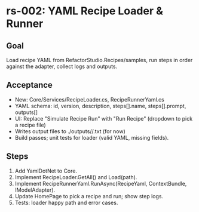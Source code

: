 ﻿# rs-002: YAML Recipe Loader & Runner

## Goal
Load recipe YAML from RefactorStudio.Recipes/samples, run steps in order against the adapter, collect logs and outputs.

## Acceptance
- New: Core/Services/RecipeLoader.cs, RecipeRunnerYaml.cs
- YAML schema: id, version, description, steps[].name, steps[].prompt, outputs[]
- UI: Replace "Simulate Recipe Run" with "Run Recipe" (dropdown to pick a recipe file)
- Writes output files to ./outputs/<recipe-id>/<step>.txt (for now)
- Build passes; unit tests for loader (valid YAML, missing fields).

## Steps
1) Add YamlDotNet to Core.
2) Implement RecipeLoader.GetAll() and Load(path).
3) Implement RecipeRunnerYaml.RunAsync(RecipeYaml, ContextBundle, IModelAdapter).
4) Update HomePage to pick a recipe and run; show step logs.
5) Tests: loader happy path and error cases.
